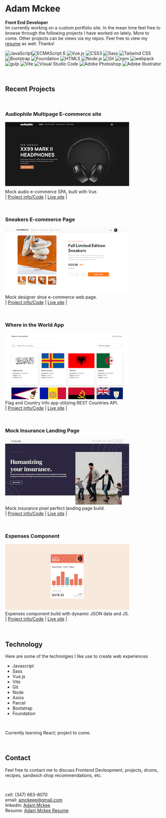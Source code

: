 # Adam Mckee
**Front End Developer**  
Im currently working on a custom portfolio site. In the mean time feel free to browse through the following projects I have worked on lately. More to come. Other projects can be views via my repos. Feel free to view my [resume](https://drive.google.com/file/d/1EguQC-1_gt5fCPfdjZRzqTpk5mBptzFc/view) as well. Thanks!

<img src="https://github.com/get-icon/geticon/raw/master/icons/javascript.svg" alt="JavaScript" width="40px" height="40px"><img src="https://github.com/get-icon/geticon/raw/master/icons/es6.svg" alt="ECMAScript 6" width="40px" height="40px">
<img src="https://github.com/get-icon/geticon/raw/master/icons/vue.svg" alt="Vue.js" width="40px" height="40px">
<img src="https://github.com/get-icon/geticon/raw/master/icons/css-3.svg" alt="CSS3" width="40px" height="40px">
<img src="https://github.com/get-icon/geticon/raw/master/icons/sass.svg" alt="Sass" width="40px" height="40px">
<img src="https://github.com/get-icon/geticon/raw/master/icons/tailwindcss-icon.svg" alt="Tailwind CSS" width="40px" height="40px">
<img src="https://github.com/get-icon/geticon/raw/master/icons/bootstrap.svg" alt="Bootstrap" width="40px" height="40px">
<img src="https://github.com/get-icon/geticon/raw/master/icons/foundation.svg" alt="Foundation" width="40px" height="40px">
<img src="https://github.com/get-icon/geticon/raw/master/icons/html-5.svg" alt="HTML5" width="40px" height="40px">
<img src="https://github.com/get-icon/geticon/raw/master/icons/nodejs-icon.svg" alt="Node.js" width="40px" height="40px">
<img src="https://github.com/get-icon/geticon/raw/master/icons/git-icon.svg" alt="Git" width="40px" height="40px">
<img src="https://github.com/get-icon/geticon/raw/master/icons/npm.svg" alt="npm" width="40px" height="40px">
<img src="https://github.com/get-icon/geticon/raw/master/icons/webpack.svg" alt="webpack" width="40px" height="40px">
<img src="https://github.com/get-icon/geticon/raw/master/icons/gulp.svg" alt="gulp" width="40px" height="40px">
<img src="https://github.com/get-icon/geticon/raw/master/icons/vite.svg" alt="Vite" width="40px" height="40px">
<img src="https://github.com/get-icon/geticon/raw/master/icons/visual-studio-code.svg" alt="Visual Studio Code" width="40px" height="40px">
<img src="https://github.com/get-icon/geticon/raw/master/icons/adobe-photoshop.svg" alt="Adobe Photoshop" width="40px" height="40px">
<img src="https://github.com/get-icon/geticon/raw/master/icons/adobe-illustrator.svg" alt="Adobe Illustrator" width="40px" height="40px">


<br>

## Recent Projects  

<br>

### Audiophile Multipage E-commerce site  
![GitHub Logo](./audiophile.png)  
Mock audio e-commerce SPA, built with Vue.  
| [Project info/Code](https://github.com/atmkcmo/audiophile) | 
[Live site](https://atmkcmo.github.io/audiophile/) |

<br>

### Sneakers E-commerce Page
![GitHub Logo](./ecommerce.png)  
Mock designer shoe e-commerce web page.  
| [Project info/Code](https://github.com/atmkcmo/FM-ecommerce-product-page) | 
[Live site](https://atmkcmo.github.io/FM-ecommerce-product-page/) |

<br>

### Where in the World App
![GitHub Logo](./world-app.png)  
Flag and Country Info app utilizing REST Countries API.  
| [Project info/Code](https://github.com/atmkcmo/where-in-the-world) | 
[Live site](https://atmkcmo.github.io/where-in-the-world/) |

<br>

### Mock Insurance Landing Page
![GitHub Logo](./insure.png)  
Mock insurance pixel perfect landing page build.  
| [Project info/Code](https://github.com/atmkcmo/FM-insure-landing-page) | 
[Live site](https://atmkcmo.github.io/FM-insure-landing-page/) |  
  
<br> 
 
### Expenses Component
![GitHub Logo](./component.png)  
Expenses component build with dynamic JSON data and JS.  
| [Project info/Code](https://github.com/atmkcmo/FM-expenses-chart-component) | 
[Live site](https://atmkcmo.github.io/FM-expenses-chart-component/) |  
  
<br>

## Technology

Here are some of the technolgies I like use to create web experiences

- Javascript
- Sass
- Vue.js
- Vite
- Git
- Node
- Axios
- Parcel
- Bootstrap
- Foundation

<br>

Currently learning React; project to come.

<br>

## Contact

Feel free to contact me to discuss Frontend Devleopment, projects, drums, recipes, sandwich shop recommendations, etc.  

<br>

cell: (347) 693-8070  
email: amckeee@gmail.com  
linkedin: [Adam Mckee](https://www.linkedin.com/in/admckee/)  
Resume: [Adam Mckee Resume](https://drive.google.com/file/d/1EguQC-1_gt5fCPfdjZRzqTpk5mBptzFc/view)
<!--
**atmkcmo/atmkcmo** is a ✨ _special_ ✨ repository because its `README.md` (this file) appears on your GitHub profile.

Here are some ideas to get you started:

- 🔭 I’m currently working on ...
- 🌱 I’m currently learning ...
- 👯 I’m looking to collaborate on ...
- 🤔 I’m looking for help with ...
- 💬 Ask me about ...
- 📫 How to reach me: ...
- 😄 Pronouns: ...
- ⚡ Fun fact: ...
-->
